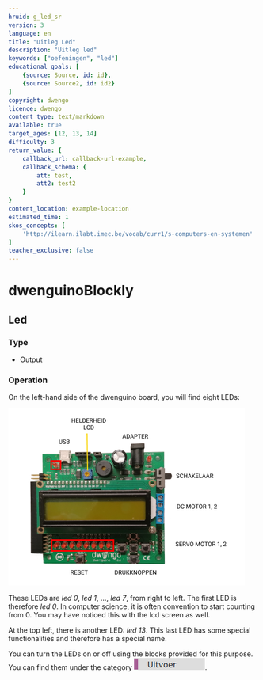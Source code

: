```yaml
---
hruid: g_led_sr
version: 3
language: en
title: "Uitleg Led"
description: "Uitleg led"
keywords: ["oefeningen", "led"]
educational_goals: [
    {source: Source, id: id}, 
    {source: Source2, id: id2}
]
copyright: dwengo
licence: dwengo
content_type: text/markdown
available: true
target_ages: [12, 13, 14]
difficulty: 3
return_value: {
    callback_url: callback-url-example,
    callback_schema: {
        att: test,
        att2: test2
    }
}
content_location: example-location
estimated_time: 1
skos_concepts: [
    'http://ilearn.ilabt.imec.be/vocab/curr1/s-computers-en-systemen'
]
teacher_exclusive: false
---
```

# dwenguinoBlockly
## Led

### Type
- Output

### Operation
On the left-hand side of the dwenguino board, you will find eight LEDs:

![](embed/leds.png "leds")

These LEDs are *led 0*, *led 1*, ..., *led 7*, from right to left. The first LED is therefore *led 0*. In computer science, it is often convention to start counting from 0. You may have noticed this with the lcd screen as well.

At the top left, there is another LED: *led 13*.
This last LED has some special functionalities and therefore has a special name.

You can turn the LEDs on or off using the blocks provided for this purpose. You can find them under the category ![](embed/cat_uitvoer.png "category output").